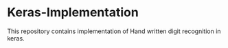 # Keras-Implementation
This repository contains  implementation of Hand written digit recognition in keras.
